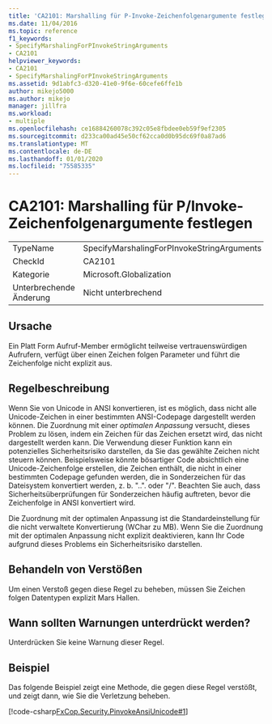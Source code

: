 ```yaml
---
title: 'CA2101: Marshalling für P-Invoke-Zeichenfolgenargumente festlegen'
ms.date: 11/04/2016
ms.topic: reference
f1_keywords:
- SpecifyMarshalingForPInvokeStringArguments
- CA2101
helpviewer_keywords:
- CA2101
- SpecifyMarshalingForPInvokeStringArguments
ms.assetid: 9d1abfc3-d320-41e0-9f6e-60cefe6ffe1b
author: mikejo5000
ms.author: mikejo
manager: jillfra
ms.workload:
- multiple
ms.openlocfilehash: ce16884260078c392c05e8fbdee0eb59f9ef2305
ms.sourcegitcommit: d233ca00ad45e50cf62cca0d0b95dc69f0a87ad6
ms.translationtype: MT
ms.contentlocale: de-DE
ms.lasthandoff: 01/01/2020
ms.locfileid: "75585335"
---
```

# <a name="ca2101-specify-marshaling-for-pinvoke-string-arguments"></a>CA2101: Marshalling für P/Invoke-Zeichenfolgenargumente festlegen

|||
|-|-|
|TypeName|SpecifyMarshalingForPInvokeStringArguments|
|CheckId|CA2101|
|Kategorie|Microsoft.Globalization|
|Unterbrechende Änderung|Nicht unterbrechend|

## <a name="cause"></a>Ursache
Ein Platt Form Aufruf-Member ermöglicht teilweise vertrauenswürdigen Aufrufern, verfügt über einen Zeichen folgen Parameter und führt die Zeichenfolge nicht explizit aus.

## <a name="rule-description"></a>Regelbeschreibung
Wenn Sie von Unicode in ANSI konvertieren, ist es möglich, dass nicht alle Unicode-Zeichen in einer bestimmten ANSI-Codepage dargestellt werden können. Die Zuordnung mit einer *optimalen Anpassung* versucht, dieses Problem zu lösen, indem ein Zeichen für das Zeichen ersetzt wird, das nicht dargestellt werden kann. Die Verwendung dieser Funktion kann ein potenzielles Sicherheitsrisiko darstellen, da Sie das gewählte Zeichen nicht steuern können. Beispielsweise könnte bösartiger Code absichtlich eine Unicode-Zeichenfolge erstellen, die Zeichen enthält, die nicht in einer bestimmten Codepage gefunden werden, die in Sonderzeichen für das Dateisystem konvertiert werden, z. b. "..". oder "/". Beachten Sie auch, dass Sicherheitsüberprüfungen für Sonderzeichen häufig auftreten, bevor die Zeichenfolge in ANSI konvertiert wird.

Die Zuordnung mit der optimalen Anpassung ist die Standardeinstellung für die nicht verwaltete Konvertierung (WChar zu MB). Wenn Sie die Zuordnung mit der optimalen Anpassung nicht explizit deaktivieren, kann Ihr Code aufgrund dieses Problems ein Sicherheitsrisiko darstellen.

## <a name="how-to-fix-violations"></a>Behandeln von Verstößen
Um einen Verstoß gegen diese Regel zu beheben, müssen Sie Zeichen folgen Datentypen explizit Mars Hallen.

## <a name="when-to-suppress-warnings"></a>Wann sollten Warnungen unterdrückt werden?
Unterdrücken Sie keine Warnung dieser Regel.

## <a name="example"></a>Beispiel
Das folgende Beispiel zeigt eine Methode, die gegen diese Regel verstößt, und zeigt dann, wie Sie die Verletzung beheben.

[!code-csharp[FxCop.Security.PinvokeAnsiUnicode#1](../code-quality/codesnippet/CSharp/ca2101-specify-marshaling-for-p-invoke-string-arguments_1.cs)]
